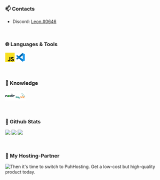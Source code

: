 ### 📫 Contacts

- Discord: <a href='https://discordapp.com/users/617364437770436608'>Leon.#0646</a>

<br />

### 🌐 Languages & Tools

<a href='https://de.wikipedia.org/wiki/JavaScript'><img width='30' height='30' src='./javascript.png'/></a>
<a href='https://code.visualstudio.com/'><img width='30' height='30' src='./vscode.png'/></a>

<br />

### 🧠 Knowledge

<a href='https://nodejs.org/'><img width='30' height='30' src='./nodejs.png'/></a>
<a href='https://www.mysql.com'><img width='30' height='30' src='./mysql.png'/></a>

<br />

### 🚀 Github Stats

<img src='https://github-readme-stats.vercel.app/api?username=gcrafting&show_icons=true&theme=highcontrast&count_private=true'> <img src='https://github-readme-streak-stats.herokuapp.com?user=gcrafting&theme=highcontrast'> <img src='https://github-readme-stats.vercel.app/api/top-langs/?username=gcrafting&theme=highcontrast&count_private=true' />

<br />

### 💙 My Hosting-Partner

![Then it's time to switch to PuhHosting. Get a low-cost but high-quality product today.](https://camo.githubusercontent.com/24e7f0e966d71c098841aec55db8033bff22fb70b33c2d395f5a73773fcd271c/68747470733a2f2f636c796e742e64652f70756861642e706e67)
